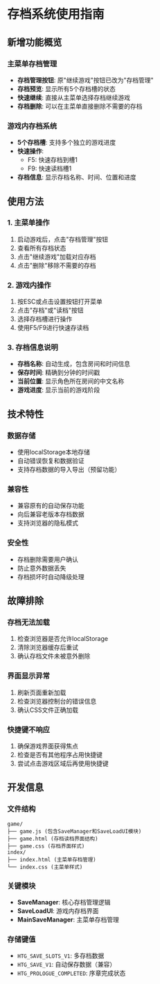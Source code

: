 # 存档系统使用指南

## 新增功能概览

### 主菜单存档管理
- **存档管理按钮**: 原"继续游戏"按钮已改为"存档管理"
- **存档预览**: 显示所有5个存档槽的状态
- **快速继续**: 直接从主菜单选择存档继续游戏
- **存档删除**: 可以在主菜单直接删除不需要的存档

### 游戏内存档系统
- **5个存档槽**: 支持多个独立的游戏进度
- **快速操作**: 
  - F5: 快速存档到槽1
  - F9: 快速读档槽1
- **存档信息**: 显示存档名称、时间、位置和进度

## 使用方法

### 1. 主菜单操作
1. 启动游戏后，点击"存档管理"按钮
2. 查看所有存档状态
3. 点击"继续游戏"加载对应存档
4. 点击"删除"移除不需要的存档

### 2. 游戏内操作
1. 按ESC或点击设置按钮打开菜单
2. 点击"存档"或"读档"按钮
3. 选择存档槽进行操作
4. 使用F5/F9进行快速存读档

### 3. 存档信息说明
- **存档名称**: 自动生成，包含房间和时间信息
- **保存时间**: 精确到分钟的时间戳
- **当前位置**: 显示角色所在房间的中文名称
- **游戏进度**: 显示当前的游戏阶段

## 技术特性

### 数据存储
- 使用localStorage本地存储
- 自动错误恢复和数据验证
- 支持存档数据的导入导出（预留功能）

### 兼容性
- 兼容原有的自动保存功能
- 向后兼容老版本存档数据
- 支持浏览器的隐私模式

### 安全性
- 存档删除需要用户确认
- 防止意外数据丢失
- 存档损坏时自动降级处理

## 故障排除

### 存档无法加载
1. 检查浏览器是否允许localStorage
2. 清除浏览器缓存后重试
3. 确认存档文件未被意外删除

### 界面显示异常
1. 刷新页面重新加载
2. 检查浏览器控制台的错误信息
3. 确认CSS文件正确加载

### 快捷键不响应
1. 确保游戏界面获得焦点
2. 检查是否有其他程序占用快捷键
3. 尝试点击游戏区域后再使用快捷键

## 开发信息

### 文件结构
```
game/
├── game.js (包含SaveManager和SaveLoadUI模块)
├── game.html (存档读档界面结构)
├── game.css (存档界面样式)
index/
├── index.html (主菜单存档管理)
└── index.css (主菜单样式)
```

### 关键模块
- **SaveManager**: 核心存档管理逻辑
- **SaveLoadUI**: 游戏内存档界面
- **MainSaveManager**: 主菜单存档管理

### 存储键值
- `HTG_SAVE_SLOTS_V1`: 多存档数据
- `HTG_SAVE_V1`: 自动保存数据（兼容）
- `HTG_PROLOGUE_COMPLETED`: 序章完成状态
